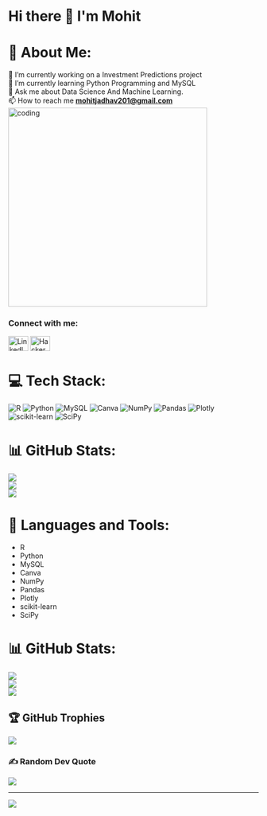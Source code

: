 # Hi there 👋 I'm  Mohit
# 💫 About Me:
🔭 I’m currently working on a Investment Predictions project<br>🌱 I’m currently learning Python Programming  and MySQL<br>💬 Ask me about  Data Science And Machine Learning.<br>📫 How to reach me **mohitjadhav201@gmail.com**
<img align="center" alt="coding" width="400" src="https://user-images.githubusercontent.com/55389276/140866485-8fb1c876-9a8f-4d6a-98dc-08c4981eaf70.gif">

<h3 align="left">Connect with me:</h3>
<p align="left">
  <a href="https://www.linkedin.com/in/mohit-jadhav-9a619517a" target="_blank"><img align="center" src="https://raw.githubusercontent.com/rahuldkjain/github-profile-readme-generator/master/src/images/icons/Social/linked-in-alt.svg" alt="LinkedIn" height="30" width="40" /></a>
  <a href="https://www.hackerrank.com/mohitjadhav201?hr_r=1" target="_blank"><img align="center" src="https://raw.githubusercontent.com/rahuldkjain/github-profile-readme-generator/master/src/images/icons/Social/hackerrank.svg" alt="HackerRank" height="30" width="40" /></a>
</p>


# 💻 Tech Stack:
![R](https://img.shields.io/badge/r-%23276DC3.svg?style=for-the-badge&logo=r&logoColor=white) ![Python](https://img.shields.io/badge/python-3670A0?style=for-the-badge&logo=python&logoColor=ffdd54) ![MySQL](https://img.shields.io/badge/mysql-%2300f.svg?style=for-the-badge&logo=mysql&logoColor=white) ![Canva](https://img.shields.io/badge/Canva-%2300C4CC.svg?style=for-the-badge&logo=Canva&logoColor=white) ![NumPy](https://img.shields.io/badge/numpy-%23013243.svg?style=for-the-badge&logo=numpy&logoColor=white) ![Pandas](https://img.shields.io/badge/pandas-%23150458.svg?style=for-the-badge&logo=pandas&logoColor=white) ![Plotly](https://img.shields.io/badge/Plotly-%233F4F75.svg?style=for-the-badge&logo=plotly&logoColor=white) ![scikit-learn](https://img.shields.io/badge/scikit--learn-%23F7931E.svg?style=for-the-badge&logo=scikit-learn&logoColor=white) ![SciPy](https://img.shields.io/badge/SciPy-%230C55A5.svg?style=for-the-badge&logo=scipy&logoColor=%white)

# 📊 GitHub Stats:
![](https://github-readme-stats.vercel.app/api?username=mohitjadhav201&theme=city_light&hide_border=false&include_all_commits=true&count_private=true)<br/>
![](https://github-readme-streak-stats.herokuapp.com/?user=mohitjadhav201&theme=city_light&hide_border=false)<br/>
![](https://github-readme-stats.vercel.app/api/top-langs/?username=mohitjadhav201&theme=city_light&hide_border=false&include_all_commits=true&count_private=true&layout=compact)

# 🚀 Languages and Tools:
- R
- Python
- MySQL
- Canva
- NumPy
- Pandas
- Plotly
- scikit-learn
- SciPy

# 📊 GitHub Stats:
![](https://github-readme-stats.vercel.app/api?username=mohitjadhav201&theme=city_light&hide_border=false&include_all_commits=true&count_private=true)<br/>
![](https://github-readme-streak-stats.herokuapp.com/?user=mohitjadhav201&theme=city_light&hide_border=false)<br/>
![](https://github-readme-stats.vercel.app/api/top-langs/?username=mohitjadhav201&theme=city_light&hide_border=false&include_all_commits=true&count_private=true&layout=compact)

## 🏆 GitHub Trophies
![](https://github-profile-trophy.vercel.app/?username=mohitjadhav201&theme=flat&no-frame=false&no-bg=false&margin-w=4)

### ✍️ Random Dev Quote
![](https://quotes-github-readme.vercel.app/api?type=horizontal&theme=gruvbox)

---
[![](https://visitcount.itsvg.in/api?id=mohitjadhav201&icon=0&color=12)](https://visitcount.itsvg.in)

<!-- Proudly created with GPRM ( https://gprm.itsvg.in ) -->
